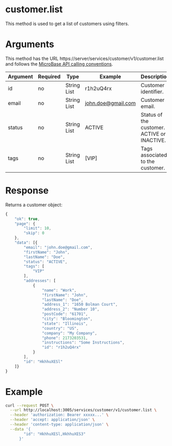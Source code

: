 # customer.list

This method is used to get a list of customers using filters.

# Arguments

This method has the URL https://server/services/customer/v1/customer.list and
follows the [MicroBase API calling conventions](../calling-conventions.html).

Argument | Required | Type | Example | Description
---------|----------|------|---------|------------
id                     | no  | String List  | r1h2uQ4rx            | Customer identifier.
email                  | no  | String List  | john.doe@gmail.com   | Customer email.
status                 | no  | String List  | ACTIVE               | Status of the customer. ACTIVE or INACTIVE.
tags                   | no  | String List  | [VIP]                | Tags associated to the customer.

# Response

Returns a customer object:

```javascript
{
    "ok": true,
    "page": {
        "limit": 10,
        "skip": 0
    },
    "data": [{
        "email": "john.doe@gmail.com",
        "firstName": "John",
        "lastName": "Doe",
        "status": "ACTIVE",
        "tags": [
            "VIP"
        ],
        "addresses": [
            {
                "name": "Work",
                "firstName": "John",
                "lastName": "Doe",
                "address_1": "1650 Bolman Court",
                "address_2": "Number 10",
                "postCode": "61701",
                "city": "Bloomington",
                "state": "Illinois",
                "country": "US",
                "company": "My Company",
                "phone": 2173203531,
                "instructions": "Some Instructions",
                "id": "r1h2uQ4rx"
            }
        ],
        "id": "HkhhuXESl"
    ]}
}
```

# Example

```bash
curl --request POST \
  --url http://localhost:3005/services/customer/v1/customer.list \
  --header 'authorization: Bearer xxxxx...' \
  --header 'accept: application/json' \
  --header 'content-type: application/json' \
  --data '{
        "id": "HkhhuXESl,HkhhuXES3"
      }'
```
